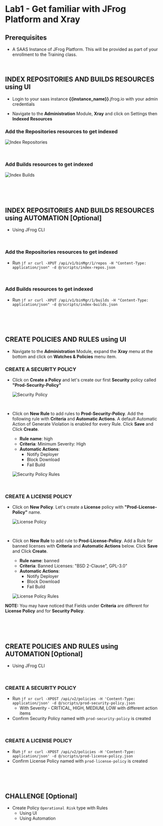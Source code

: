 # Lab1 - Get familiar with JFrog Platform and Xray

## Prerequisites
- A SAAS Instance of JFrog Platform. This will be provided as part of your enrollment to the Training class.

<br/>

## INDEX REPOSITORIES AND BUILDS RESOURCES using UI

- Login to your saas instance **{{instance_name}}**.jfrog.io with  your admin credentials

- Navigate to the **Administration** Module, **Xray** and click on Settings then **Indexed Resources**

### Add the **Repositories** resources to get indexed

  ![Index Repositories](images/1-1.gif)

<br/> 

### Add **Builds** resources to get indexed
  
  ![Index Builds](images/1-2.gif)

<br/>
<br/>
<br/>

## INDEX REPOSITORIES AND BUILDS RESOURCES using AUTOMATION [Optional]
- Using JFrog CLI

<br/>

### Add the **Repositories** resources to get indexed

- Run ``jf xr curl -XPUT /api/v1/binMgr/1/repos -H "Content-Type: application/json" -d @/scripts/index-repos.json``

<br/> 

### Add **Builds** resources to get indexed

- Run ``jf xr curl -XPUT /api/v1/binMgr/1/builds -H "Content-Type: application/json" -d @/scripts/index-builds.json``

<br/>
<br/>
<br/>

## CREATE POLICIES AND RULES using UI

- Navigate to the **Administration** Module, expand the **Xray** menu at the bottom and click on **Watches & Policies** menu item. 

### CREATE A SECURITY POLICY
- Click on **Create a Policy** and let's create our first **Security** policy called **"Prod-Security-Policy"**
  
  ![Security Policy](images/1-3.gif)

<br/>

- Click on **New Rule** to add rules to **Prod-Security-Policy**. Add the following rule with **Criteria** and **Automatic Actions**. A default Automatic Action of Generate Violation is enabled for every Rule. Click **Save** and Click **Create**.
  * **Rule name**: high
  * **Criteria**: Minimum Severity: High
  * **Automatic Actions**: 
    * Notify Deployer
    * Block Download 
    * Fail Build
  
  ![Security Policy Rules](images/1-4.gif)

<br/>

### CREATE A LICENSE POLICY
- Click on **New Policy**. Let's create a **License** policy with **"Prod-License-Policy"** name.
 
  ![License Policy](images/1-5.gif)

<br/>

- Click on **New Rule** to add rule to **Prod-License-Policy**. Add a Rule for banned licenses with **Criteria** and **Automatic Actions** below. Click **Save** and Click **Create**.
  * **Rule name**: banned
  * **Criteria**: Banned Licenses: "BSD 2-Clause", GPL-3.0"
  * **Automatic Actions**:
    * Notify Deployer
    * Block Download
    * Fail Build
  
  ![License Policy Rules](images/1-6.gif)
  
**NOTE:** You may have noticed that Fields under **Criteria** are different for **License Policy** and for **Security Policy**.  

<br/>
<br/>
<br/>

## CREATE POLICIES AND RULES using AUTOMATION [Optional]
- Using JFrog CLI

<br/>

### CREATE A SECURITY POLICY
- Run ``jf xr curl -XPOST /api/v2/policies -H 'Content-Type: application/json' -d @/scripts/prod-security-policy.json``
  - With Severity - CRITICAL, HIGH, MEDIUM, LOW with different action items
- Confirm Security Policy named with ``prod-security-policy`` is created

<br/>

### CREATE A LICENSE POLICY
- Run ``jf xr curl -XPOST /api/v2/policies -H 'Content-Type: application/json' -d @/scripts/prod-license-policy.json``
- Confirm License Policy named with ``prod-license-policy`` is created

<br/>
<br/>
<br/>

## CHALLENGE  [Optional]
- Create Policy `Operational Risk` type with Rules 
  - Using UI
  - Using Automation 



